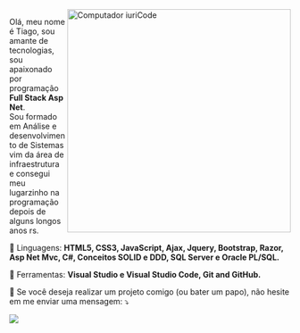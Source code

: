 <img src="https://raw.githubusercontent.com/MicaelliMedeiros/micaellimedeiros/master/image/computer-illustration.png" min-width="400px" max-width="400px" width="400px" align="right" alt="Computador iuriCode">

<p align="left"> 
  Olá, meu nome é Tiago, sou amante de tecnologias, sou apaixonado por programação <strong>Full Stack Asp Net</strong>.<br>
  Sou formado em Análise e desenvolvimento de Sistemas vim da área de infraestrutura e consegui meu lugarzinho na programação depois de alguns longos anos rs.
</p>

<p align="left">
  🦄 Linguagens: <strong>HTML5, CSS3, JavaScript, Ajax, Jquery, Bootstrap, Razor, Asp Net Mvc, C#, Conceitos SOLID e DDD, SQL Server e Oracle PL/SQL.</strong>
</p>

<p align="left">
  💼 Ferramentas: <strong>Visual Studio e Visual Studio Code, Git and GitHub.</strong>
</p>

<p align="left">
  💌 Se você deseja realizar um projeto comigo (ou bater um papo), não hesite em me enviar uma mensagem: ⤵️
</p>

<p align="left">
 
  <a href="#" alt="Linkedin">
  <img src="https://img.shields.io/badge/-Linkedin-0e76a8?style=flat-square&logo=Linkedin&logoColor=white&link=https://www.linkedin.com/in/tiago-pincer-b48a11174" /></a>
 
 </p>  
